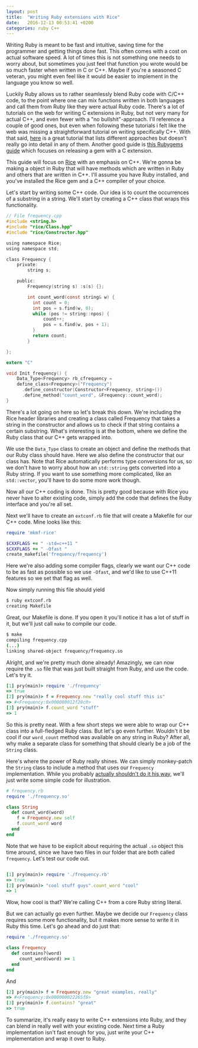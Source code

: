 ```yaml
---
layout: post
title:  "Writing Ruby extensions with Rice"
date:   2016-12-13 00:53:41 +0200
categories: ruby C++
---
```


Writing Ruby is meant to be fast and intuitive, saving time for the programmer and getting things done fast. This often comes with a cost on actual software speed. A lot of times this is not something one needs to worry about, but sometimes you just feel that function you wrote would be so much faster when written in C or C++. Maybe if you're a seasoned C veteran, you might even feel like it would be easier to implement in the language you know so well.

Luckily Ruby allows us to rather seamlessly blend Ruby code with C/C++ code, to the point where one can mix functions written in both languages and call them from Ruby like they were actual Ruby code. There's a lot of tutorials on the web for writing C extensions in Ruby, but not very many for actual C++, and even fewer with a "no bullshit"-approach. I'll reference a couple of good ones, but even when following these tutorials i felt like the web was missing a straightforward tutorial on writing specifically C++. With that said, [here](https://www.amberbit.com/blog/2014/6/12/calling-c-cpp-from-ruby/) is a great tutorial that lists different approaches but doesn't really go into detail in any of them. Another good guide is [this Rubygems guide](http://guides.rubygems.org/gems-with-extensions/) which focuses on releasing a gem with a C extension.

This guide will focus on [Rice](https://github.com/jasonroelofs/rice) with an emphasis on C++. We're gonna be making a object in Ruby that will have methods which are written in Ruby and others that are written in C++. I'll assume you have Ruby installed, and you've installed the Rice gem and a C++ compiler of your choice.

Let's start by writing some C++ code. Our idea is to count the occurrences of a substring in a string. We'll start by creating a C++ class that wraps this functionality.

```c
// File frequency.cpp
#include <string.h>
#include "rice/Class.hpp"
#include "rice/Constructor.hpp"

using namespace Rice;
using namespace std;

class Frequency {
    private:
        string s;

    public:
        Frequency(string s) :s(s) {};

        int count_word(const string& w) {
          int count = 0;
          int pos = s.find(w, 0);
          while (pos != string::npos) {
              count++;
              pos = s.find(w, pos + 1);
          }
          return count;
        }

};

extern "C"

void Init_frequency() {
    Data_Type<Frequency> rb_cfrequency =
    define_class<Frequency>("Frequency")
      .define_constructor(Constructor<Frequency, string>())
      .define_method("count_word", &Frequency::count_word);
}
```

There's a lot going on here so let's break this down. We're including the Rice header libraries and creating a class called Frequency that takes a string in the constructor and allows us to check if that string contains a certain substring. What's interesting is at the bottom, where we define the Ruby class that our C++ gets wrapped into.

We use the `Data_Type` class to create an object and define the methods that our Ruby class should have. Here we also define the constructor that our class has. Note that Rice automatically performs type conversions for us, so we don't have to worry about how an `std::string` gets converted into a Ruby string. If you want to use something more complicated, like an `std::vector`, you'll have to do some more work though.

Now all our C++ coding is done. This is pretty good because with Rice you never have to alter existing code, simply add the code that defines the Ruby interface and you're all set.

Next we'll have to create an `extconf.rb` file that will create a Makefile for our C++ code. Mine looks like this:

```ruby
require 'mkmf-rice'

$CXXFLAGS += " -std=c++11 "
$CXXFLAGS += " -Ofast "
create_makefile('frequency/frequency')

```

Here we're also adding some compiler flags, clearly we want our C++ code to be as fast as possible so we use `-Ofast`, and we'd like to use C++11 features so we set that flag as well.

Now simply running this file should yield

```bash
$ ruby extconf.rb
creating Makefile
```

Great, our Makefile is done. If you open it you'll notice it has a lot of stuff in it, but we'll just call `make` to compile our code.

```bash
$ make
compiling frequency.cpp
(...)
linking shared-object frequency/frequency.so
```

Alright, and we're pretty much done already! Amazingly, we can now require the `.so` file that was just built straight from Ruby, and use the code. Let's try it.

```ruby
[1] pry(main)> require './frequency'
=> true
[2] pry(main)> f = Frequency.new "really cool stuff this is"
=> #<Frequency:0x000000012f28c0>
[3] pry(main)> f.count_word "stuff"
=> 1
```



So this is pretty neat. With a few short steps we were able to wrap our C++ class into a full-fledged Ruby class. But let's go even further. Wouldn't it be cool if our `word_count` method was available on any string in Ruby? After all, why make a separate class for something that should clearly be a job of the `String` class.

Here's where the power of Ruby really shines. We can simply monkey-patch the `String` class to include a method that uses our `Frequency` implementation. While you probably [actually shouldn't do it his way](http://www.justinweiss.com/articles/3-ways-to-monkey-patch-without-making-a-mess/), we'll just write some simple code for illustration.
```ruby
# frequency.rb
require './frequency.so'

class String
  def count_word(word)
    f = Frequency.new self
    f.count_word word
  end
end

```

Note that we have to be explicit about requiring the actual `.so` object this time around, since we have two files in our folder that are both called `frequency`. Let's test our code out.

```ruby

[1] pry(main)> require './frequency.rb'
=> true
[2] pry(main)> "cool stuff guys".count_word "cool"
=> 1
```

Wow, how cool is that? We're calling C++ from a core Ruby string literal.

But we can actually go even further. Maybe we decide our `Frequency` class requires some more functionality, but it makes more sense to write it in Ruby this time. Let's go ahead and do just that:

```ruby
require './frequency.so'

class Frequency
  def contains?(word)
     count_word(word) >= 1
  end
end
```

And
```ruby
[2] pry(main)> f = Frequency.new "great examples, really"
=> #<Frequency:0x000000022265f8>
[3] pry(main)> f.contains? "great"
=> true
```

To summarize, it's really easy to write C++ extensions into Ruby, and they can blend in really well with your existing code. Next time a Ruby implementation isn't fast enough for you, just write your C++ implementation and wrap it over to Ruby.
